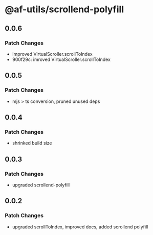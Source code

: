 # @af-utils/scrollend-polyfill

## 0.0.6

### Patch Changes

-   improved VirtualScroller.scrollToIndex
-   900f29c: imroved VirtualScroller.scrollToIndex

## 0.0.5

### Patch Changes

-   mjs > ts conversion, pruned unused deps

## 0.0.4

### Patch Changes

-   shrinked build size

## 0.0.3

### Patch Changes

-   upgraded scrollend-polyfill

## 0.0.2

### Patch Changes

-   upgraded scrollToIndex, improved docs, added scrollend polyfill
